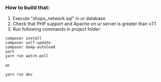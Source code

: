 ### How to build that: 
1. Execute "shops_network.sql" in ur database
2. Check that PHP support and Apache on ur server is greater than v7.1
3. Run following commands in project folder:

```
composer install
composer self-update
composer dump-autoload
yarn
yarn run watch-poll
```
or
```
yarn run dev
```
